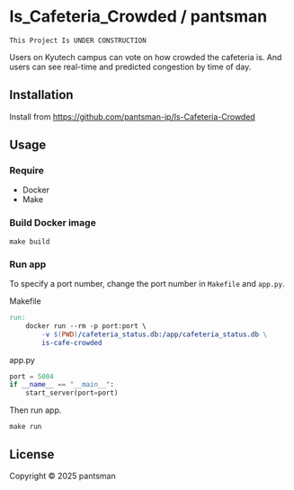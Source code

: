 # Is_Cafeteria_Crowded / pantsman

`This Project Is UNDER CONSTRUCTION`

Users on Kyutech campus can vote on how crowded the cafeteria is.
And users can see real-time and predicted congestion by time of day.

## Installation
Install from <https://github.com/pantsman-jp/Is-Cafeteria-Crowded>

## Usage
### Require
- Docker
- Make

### Build Docker image
```
make build
```

### Run app
To specify a port number, change the port number in `Makefile` and `app.py`.

Makefile
```Makefile
run:
	docker run --rm -p port:port \
		-v $(PWD)/cafeteria_status.db:/app/cafeteria_status.db \
		is-cafe-crowded
```
app.py
```Python app.py
port = 5004
if __name__ == "__main__":
    start_server(port=port)
```
Then run app.
```
make run
```

## License
Copyright © 2025 pantsman